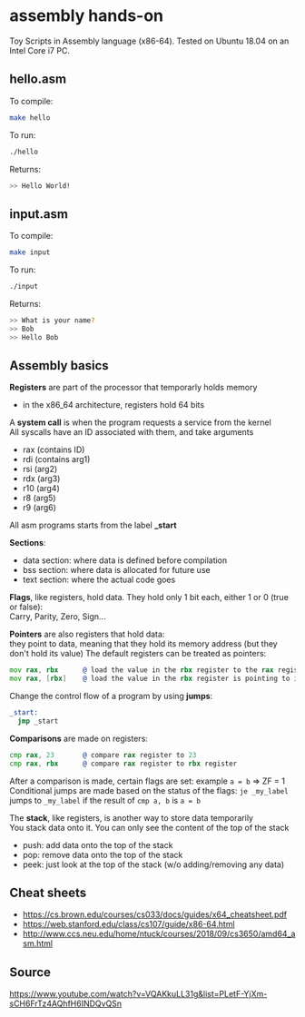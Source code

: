 # assembly hands-on
Toy Scripts in Assembly language (x86-64). Tested on Ubuntu 18.04 on an Intel Core i7 PC.

## hello.asm

To compile:
```bash
make hello
```
To run:
```bash
./hello
```
Returns:
```bash
>> Hello World!
```

## input.asm

To compile:
```bash
make input
```
To run:
```bash
./input
```
Returns:
```bash
>> What is your name?
>> Bob
>> Hello Bob
```

## Assembly basics

**Registers** are  part of the processor that temporarly holds memory  
- in the x86_64 architecture, registers hold 64 bits

A **system call** is when the program requests a service from the kernel  
All syscalls have an ID associated with them, and take arguments
- rax (contains ID)
- rdi (contains arg1)
- rsi (arg2)
- rdx (arg3)
- r10 (arg4)
- r8 (arg5)
- r9 (arg6)

All asm programs starts from the label **_start**

**Sections**:  
- data section: where data is defined before compilation  
- bss section: where data is allocated for future use  
- text section: where the actual code goes

**Flags**, like registers, hold data. They hold only 1 bit each, either 1 or 0 (true or false):  
Carry, Parity, Zero, Sign...

**Pointers** are also registers that hold data:  
they point to data, meaning that they hold its memory address (but they don't hold its value)
The default registers can be treated as pointers:  
```asm
mov rax, rbx      @ load the value in the rbx register to the rax register
mov rax, [rbx]    @ load the value in the rbx register is pointing to into the rax register
```

Change the control flow of a program by using **jumps**:
```asm
_start:
  jmp _start
```
  
**Comparisons** are made on registers:
```asm
cmp rax, 23       @ compare rax register to 23
cmp rax, rbx      @ compare rax register to rbx register
```
After a comparison is made, certain flags are set: example `a = b` => ZF = 1
Conditional jumps are made based on the status of the flags: `je _my_label` jumps to `_my_label` if the result of `cmp a, b` is `a = b`

The **stack**, like registers, is another way to store data temporarily  
You stack data onto it. You can only see the content of the top of the stack  
- push: add data onto the top of the stack  
- pop: remove data onto the top of the stack  
- peek: just look at the top of the stack (w/o adding/removing any data)

## Cheat sheets

- https://cs.brown.edu/courses/cs033/docs/guides/x64_cheatsheet.pdf
- https://web.stanford.edu/class/cs107/guide/x86-64.html
- http://www.ccs.neu.edu/home/ntuck/courses/2018/09/cs3650/amd64_asm.html

## Source
https://www.youtube.com/watch?v=VQAKkuLL31g&list=PLetF-YjXm-sCH6FrTz4AQhfH6INDQvQSn
